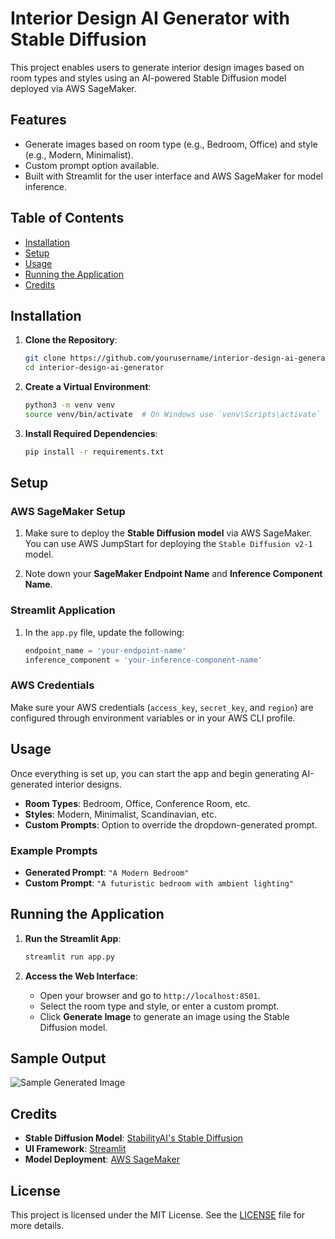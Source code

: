 # Interior Design AI Generator with Stable Diffusion

This project enables users to generate interior design images based on room types and styles using an AI-powered Stable Diffusion model deployed via AWS SageMaker.

## Features
- Generate images based on room type (e.g., Bedroom, Office) and style (e.g., Modern, Minimalist).
- Custom prompt option available.
- Built with Streamlit for the user interface and AWS SageMaker for model inference.

## Table of Contents
- [Installation](#installation)
- [Setup](#setup)
- [Usage](#usage)
- [Running the Application](#running-the-application)
- [Credits](#credits)

## Installation

1. **Clone the Repository**:
    ```bash
    git clone https://github.com/yourusername/interior-design-ai-generator.git
    cd interior-design-ai-generator
    ```

2. **Create a Virtual Environment**:
    ```bash
    python3 -m venv venv
    source venv/bin/activate  # On Windows use `venv\Scripts\activate`
    ```

3. **Install Required Dependencies**:
    ```bash
    pip install -r requirements.txt
    ```

## Setup

### AWS SageMaker Setup

1. Make sure to deploy the **Stable Diffusion model** via AWS SageMaker. You can use AWS JumpStart for deploying the `Stable Diffusion v2-1` model.

2. Note down your **SageMaker Endpoint Name** and **Inference Component Name**.

### Streamlit Application

1. In the `app.py` file, update the following:
    ```python
    endpoint_name = 'your-endpoint-name'
    inference_component = 'your-inference-component-name'
    ```

### AWS Credentials

Make sure your AWS credentials (`access_key`, `secret_key`, and `region`) are configured through environment variables or in your AWS CLI profile.

## Usage

Once everything is set up, you can start the app and begin generating AI-generated interior designs.

- **Room Types**: Bedroom, Office, Conference Room, etc.
- **Styles**: Modern, Minimalist, Scandinavian, etc.
- **Custom Prompts**: Option to override the dropdown-generated prompt.

### Example Prompts

- **Generated Prompt**: `"A Modern Bedroom"`
- **Custom Prompt**: `"A futuristic bedroom with ambient lighting"`

## Running the Application

1. **Run the Streamlit App**:
    ```bash
    streamlit run app.py
    ```

2. **Access the Web Interface**:
    - Open your browser and go to `http://localhost:8501`.
    - Select the room type and style, or enter a custom prompt.
    - Click **Generate Image** to generate an image using the Stable Diffusion model.

## Sample Output

![Sample Generated Image]([link_to_your_image.png](https://github.com/xeeshanajmal/Interior-Design-by-AI/blob/main/images/industrial%20drawing%20room.png))

## Credits

- **Stable Diffusion Model**: [StabilityAI's Stable Diffusion](https://stability.ai/)
- **UI Framework**: [Streamlit](https://streamlit.io/)
- **Model Deployment**: [AWS SageMaker](https://aws.amazon.com/sagemaker/)

## License
This project is licensed under the MIT License. See the [LICENSE](LICENSE) file for more details.
